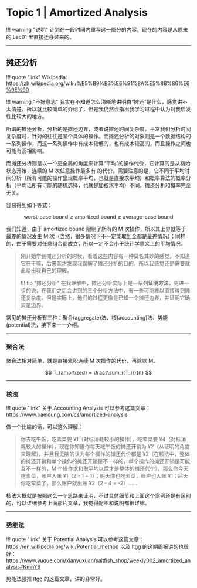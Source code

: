 # Topic 1 | Amortized Analysis

!!! warning "说明"
    计划在一段时间内重写这一部分的内容，现在的内容是从原来的 Lec01 里直接迁移过来的。

---

## 摊还分析

!!! quote "link"
    Wikipedia: https://zh.wikipedia.org/wiki/%E5%B9%B3%E6%91%8A%E5%88%86%E6%9E%90

!!! warning "不好意思"
    我实在不知道怎么清晰地讲明白“摊还”是什么，感觉讲不太清楚，所以就比较简单的介绍了，但是我仍然会指出我学习过程中认为对我启发性比较大的地方。

所谓的摊还分析，分析的是摊还边界，或者说摊还时间复杂度。平常我们分析时间复杂度时，针对的往往是某个具体的操作。而摊还分析的对象则是一个数据结构的一系列操作，而这一系列操作中有成本较低的，也有成本较高的，而且操作之间也可能有互相影响。

而摊还分析则是以一个更全局的角度来计算“平均”的操作代价，它计算的是从初始状态开始，连续的 M 次任意操作最多有 的代价。需要注意的是，它不同于平均时间分析（所有可能的操作出现概率平均，也就是直接求平均）和概率算法的概率分析（平均话所有可能的随机选择，也就是加权求平均）不同，摊还分析和概率完全无关。

容易得到如下等式：

$$
\text{worst-case bound} \geq \text{amortized bound} \geq \text{average-case bound}
$$

我们知道，由于 amortized bound 限制了所有的 M 次操作，所以其上界就等于最差的情况发生 M 次（当然，很多情况下不一定能取到全都是最差情况）；同样的，由于需要对任意组合都成立，所以一定不会小于统计学意义上的平均情况。

> 刚开始学到摊还分析的时候，看着这些内容有一种莫名其妙的感觉，不知道它在干嘛，后来我才发现我误解了摊还分析的目的。所以我感觉还是需要就此给出我自己的理解。
> 
> !!! tip "摊还分析"
>       在我理解中，摊还分析实际上是一系列**证明方法**，更进一步的说，在我们之后会讲到的三个分析方法中，有一些可能难以直接得到摊还复杂度。但是实际上，他们的过程更像是已知一个摊还边界，并证明它确实是边界。

常见的摊还分析有三种：聚合(aggregate)法、核(accounting)法、势能(potential)法，接下来一一介绍。

---

### 聚合法

聚合法相对简单，就是直接累积连续 M 次操作的代价，再除以 M。

$$
T_{amortized} = \frac{\sum_i{T_i}}{n}
$$

---

### 核法

!!! quote "link"
    关于 Accounting Analysis 可以参考这篇文章：https://www.baeldung.com/cs/amortized-analysis

做一个比喻的话，可以这么理解：

> 你去吃午饭，吃素菜要 ¥1（对标消耗较小的操作），吃荤菜要 ¥4（对标消耗较大的操作），现在你知道你每天吃午饭的摊还开销为 ¥2（从证明的角度来理解），并且我无脑的认为每个操作的摊还代价都是 ¥2（在核法中，整体的摊还开销和单个操作的摊还开销是不一样的，单个操作的摊还开销是可能互不一样的，M 个操作求和取平均以后才是整体的摊还代价）。那么你今天吃素菜，账户入账 ¥1（2 - 1 = 1）；明天你也吃素菜，账户也入账 ¥1；后天你吃荤菜了，那么账户就出账 ¥2（2 - 4 = -2）……

核法大概就是按照这么一个思路来证明，不过具体细节和上面这个案例还是有区别的，可以详细参考上面那片文章，我觉得配图和说明都很详细。

---

### 势能法

!!! quote "link"
    关于 Potential Analysis 可以参考这篇文章：https://en.wikipedia.org/wiki/Potential_method
    以及 ltgg 的这期周报讲的也很好：https://www.yuque.com/xianyuxuan/saltfish_shop/weekly002_amortized_analysis#KmnY6

势能法强推 ltgg 的这篇文章，讲的非常好。



